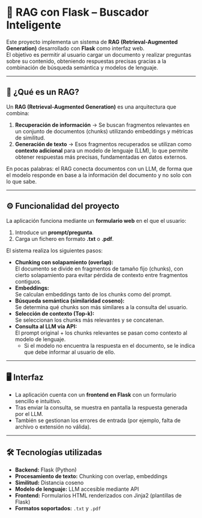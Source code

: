 # 🧠 RAG con Flask – Buscador Inteligente

Este proyecto implementa un sistema de **RAG (Retrieval-Augmented Generation)** desarrollado con **Flask** como interfaz web.  
El objetivo es permitir al usuario cargar un documento y realizar preguntas sobre su contenido, obteniendo respuestas precisas gracias a la combinación de búsqueda semántica y modelos de lenguaje.

---

## 📌 ¿Qué es un RAG?
Un **RAG (Retrieval-Augmented Generation)** es una arquitectura que combina:
1. **Recuperación de información** → Se buscan fragmentos relevantes en un conjunto de documentos (chunks) utilizando embeddings y métricas de similitud.  
2. **Generación de texto** → Esos fragmentos recuperados se utilizan como **contexto adicional** para un modelo de lenguaje (LLM), lo que permite obtener respuestas más precisas, fundamentadas en datos externos.  

En pocas palabras: el RAG conecta documentos con un LLM, de forma que el modelo responde en base a la información del documento y no solo con lo que sabe.

---

## ⚙️ Funcionalidad del proyecto
La aplicación funciona mediante un **formulario web** en el que el usuario:
1. Introduce un **prompt/pregunta**.
2. Carga un fichero en formato **.txt** o **.pdf**.

El sistema realiza los siguientes pasos:
- **Chunking con solapamiento (overlap):**  
  El documento se divide en fragmentos de tamaño fijo (chunks), con cierto solapamiento para evitar pérdida de contexto entre fragmentos contiguos.
- **Embeddings:**  
  Se calculan embeddings tanto de los chunks como del prompt.
- **Búsqueda semántica (similaridad coseno):**  
  Se determina qué chunks son más similares a la consulta del usuario.
- **Selección de contexto (Top-k):**  
  Se seleccionan los chunks más relevantes y se concatenan.
- **Consulta al LLM vía API:**  
  El prompt original + los chunks relevantes se pasan como contexto al modelo de lenguaje.  
  - Si el modelo no encuentra la respuesta en el documento, se le indica que debe informar al usuario de ello.

---

## 🖥️ Interfaz
- La aplicación cuenta con un **frontend en Flask** con un formulario sencillo e intuitivo.
- Tras enviar la consulta, se muestra en pantalla la respuesta generada por el LLM.  
- También se gestionan los errores de entrada (por ejemplo, falta de archivo o extensión no válida).

---

## 🛠️ Tecnologías utilizadas
- **Backend:** Flask (Python)
- **Procesamiento de texto:** Chunking con overlap, embeddings
- **Similitud:** Distancia coseno
- **Modelo de lenguaje:** LLM accesible mediante API
- **Frontend:** Formularios HTML renderizados con Jinja2 (plantillas de Flask)
- **Formatos soportados:** `.txt` y `.pdf`
